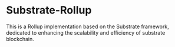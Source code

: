 # Substrate-Rollup
This is a Rollup implementation based on the Substrate framework, dedicated to enhancing the scalability and efficiency of substrate blockchain.
